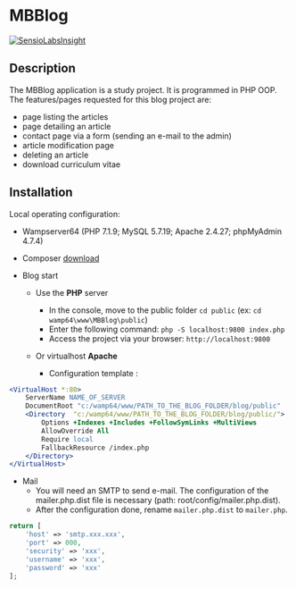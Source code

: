 # MBBlog
[![SensioLabsInsight](https://insight.sensiolabs.com/projects/1b12f574-6a43-4479-86df-4e602609becf/big.png)](https://insight.sensiolabs.com/projects/1b12f574-6a43-4479-86df-4e602609becf)
## Description
The MBBlog application is a study project. It is programmed in PHP OOP. The features/pages requested for this blog project are:
- page listing the articles
- page detailing an article
- contact page via a form (sending an e-mail to the admin)
- article modification page
- deleting an article
- download curriculum vitae
## Installation
Local operating configuration:
- Wampserver64 (PHP 7.1.9; MySQL 5.7.19; Apache 2.4.27; phpMyAdmin 4.7.4)

- Composer [download](https://getcomposer.org/download/)

- Blog start 
  - Use the **PHP** server
      - In the console, move to the public folder `cd public` (ex: `cd wamp64\www\MBBlog\public`)
      - Enter the following command: `php -S localhost:9800 index.php`
      - Access the project via your browser: `http://localhost:9800`
      
   - Or virtualhost **Apache**
      - Configuration template :
      
```apache
<VirtualHost *:80>
	ServerName NAME_OF_SERVER
	DocumentRoot "c:/wamp64/www/PATH_TO_THE_BLOG_FOLDER/blog/public"
	<Directory  "c:/wamp64/www/PATH_TO_THE_BLOG_FOLDER/blog/public/">
		Options +Indexes +Includes +FollowSymLinks +MultiViews
		AllowOverride All
		Require local
		FallbackResource /index.php
	</Directory>
</VirtualHost>
```

- Mail
  - You will need an SMTP to send e-mail. The configuration of the mailer.php.dist file is necessary (path: root/config/mailer.php.dist).
  - After the configuration done, rename `mailer.php.dist` to `mailer.php`.

```php
return [
    'host' => 'smtp.xxx.xxx',
    'port' => 000,
    'security' => 'xxx',
    'username' => 'xxx',
    'password' => 'xxx'
];
```
